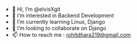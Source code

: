 - 👋 Hi, I’m @elvisXgit
- 👀 I’m interested in Backend Development
- 🌱 I’m currently learning Linux, Django
- 💞️ I’m looking to collaborate on Django
- 📫 How to reach me : rohitdhara219@gmail.com

<!---
elvisXgit/elvisXgit is a ✨ special ✨ repository because its `README.md` (this file) appears on your GitHub profile.
You can click the Preview link to take a look at your changes.
--->
